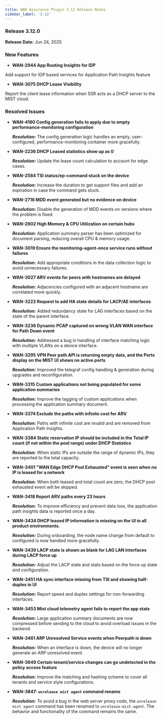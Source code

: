 ```yaml
---
title: WAN Assurance Plugin 3.12 Release Notes
sidebar_label: '3.12'
---
```

### Release 3.12.0

**Release Date:** Jun 24, 2025

### New Features
- **WAN-2944 App Routing Insights for IDP**

Add support for IDP based services for Application Path Insights feature

- **WAN-3075 DHCP Lease Visibility**

Report the client lease information when SSR acts as a DHCP server to the MIST cloud.

### Resolved Issues

 - **WAN-4180 Config generation fails to apply due to empty performance-monitoring configuration**

    _**Resolution:**_ The config generation logic handles an empty, user-configured, performance-monitoring container more gracefully.

 - **WAN-2236 DHCP Leased statistics show up as 0**

    _**Resolution:**_ Update the lease count calculation to account for edge cases.

 - **WAN-2584 TSI status/ep-command stuck on the device**

    _**Resolution:**_ Increase the duration to get support files and add an expiration in case the command gets stuck.

 - **WAN-2716 MDD event generated but no evidence on device**

    _**Resolution:**_ Disable the generation of MDD events on versions where the problem is fixed.

 - **WAN-2802 High Memory & CPU Utilization on certain hubs**

    _**Resolution:**_ Application summary parser has been optimized for document parsing, reducing overall CPU & memory usage.

 - **WAN-3019 Ensure the monitoring-agent-once service runs without failures**

    _**Resolution:**_ Add appropriate conditions in the data collection logic to avoid unnecessary failures.

 - **WAN-3027 ARV events for peers with hostnames are delayed**

    _**Resolution:**_ Adjacencies configured with an adjacent hostname are correlated more quickly.

 - **WAN-3223 Request to add HA state details for LACP/AE interfaces**

    _**Resolution:**_ Added redundancy state for LAG interfaces based on the state of the parent interface.

 - **WAN-3236 Dynamic PCAP captured on wrong VLAN WAN interface for Path Down event**

    _**Resolution:**_ Addressed a bug in handling of interface matching logic with multiple VLANs on a device interface.

 - **WAN-3295 VPN Peer path API is returning empty data, and the Ports display on the MIST UI shows no active ports**

    _**Resolution:**_ Improved the telegraf config handling & generation during upgrades and reconfiguration.

 - **WAN-3315 Custom applications not being populated for some application summaries**

    _**Resolution:**_ Improve the tagging of custom applications when processing the application summary document.

 - **WAN-3374 Exclude the paths with infinite cost for ARV**

    _**Resolution:**_ Paths with infinite cost are invalid and are removed from Application Path Insights.

 - **WAN-3384 Static reservation IP should be included in the Total IP count (if not within the pool range) under DHCP Statistics**

    _**Resolution:**_ When static IPs are outside the range of dynamic IPs, they are reported to the total capacity.

 - **WAN-3401 "WAN Edge DHCP Pool Exhausted" event is seen when no IP is leased for a network**

    _**Resolution:**_ When both leased and total count are zero, the DHCP pool exhausted event will be skipped.

 - **WAN-3418 Report ARV paths every 23 hours**

    _**Resolution:**_ To improve efficiency and prevent data loss, the application path insights data is reported once a day.

 - **WAN-3434 DHCP leased IP information is missing on the UI in all product environments.**

    _**Resolution:**_ During onboarding, the node name change from default to configured is now handled more gracefully.

 - **WAN-3439 LACP state is shown as blank for LAG LAN interfaces during LACP force up**

    _**Resolution:**_ Adjust the LACP state and stats based on the force up state and configuration.

 - **WAN-3451 HA sync interface missing from TSI and showing half-duplex in UI**

    _**Resolution:**_ Report speed and duplex settings for non-forwarding interfaces.

 - **WAN-3453 Mist cloud telemetry agent fails to report the app stats**

    _**Resolution:**_ Large application summary documents are now compressed before sending to the cloud to avoid overload issues in the backend.

 - **WAN-3461 ARP Unresolved Service events when Peerpath is down**

    _**Resolution:**_ When an interface is down, the device will no longer generate an ARP unresolved event.

 - **WAN-3649 Certain tenant/service changes can go undetected in the policy access feature**

    _**Resolution:**_ Improve the matching and hashing scheme to cover all tenants and service style configurations.

  - **WAN-3847: `unrelease mist agent` command rename**

    _**Resolution:**_ To avoid a bug in the web server proxy code, the `unrelease mist agent` command has been renamed to `unrelease-mist-agent`. The behavior and functionality of the command remains the same.
